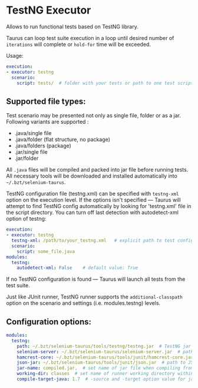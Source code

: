 # TestNG Executor
Allows to run functional tests based on TestNG library.

Taurus can loop test suite execution in a loop until desired number of `iterations` will complete or `hold-for` time
will be exceeded.

Usage:
```yaml
execution:
- executor: testng  
  scenario:
    script: tests/  # folder with your tests or path to one test script
```

## Supported file types:

Test scenario may be presented not only as single file, folder or as a jar. Following variants are supported :

  - .java/single file
  - .java/folder (flat structure, no package)
  - .java/folders (package)
  - .jar/single file
  - .jar/folder

All `.java` files will be compiled and packed into jar file before running tests. All necessary tools will be
downloaded and installed automatically into `~/.bzt/selenium-taurus`.

TestNG configuration file (testng.xml) can be specified with `testng-xml` option on the execution level. If the options isn't specified — Taurus will attempt to find TestNG config automatically by looking for 'testng.xml' file in the script directory. You can turn off last detection with autodetect-xml option of testng:
```yaml
execution:
- executor: testng
  testng-xml: /path/to/your_testng.xml   # explicit path to test config
  scenario:
    script: some_file.java
modules:
  testng:
    autodetect-xml: False    # default value: True
```     
If no TestNG configuration is found — Taurus will launch all tests from the test suite.

Just like JUnit runner, TestNG runner supports the `additional-classpath` option on the scenario and settings (i.e. modules.testng) levels.

## Configuration options:

```yaml
modules:
  testng:
    path: ~/.bzt/selenium-taurus/tools/testng/testng.jar  # TestNG jar
    selenium-server: ~/.bzt/selenium-taurus/selenium-server.jar  # path to Selenium Standalone Server
    hamcrest-core: ~/.bzt/selenium-taurus/tools/junit/hamcrest-core.jar  # path to Hamcrest lib
    json-jar: ~/.bzt/selenium-taurus/tools/junit/json.jar  # path to JSON lib
    jar-name: compiled.jar,  # set name of jar file when compiling from java source files 
    working-dir: classes  # set name of runner working directory within artifacts dir
    compile-target-java: 1.7  # -source and -target option value for javac
```
